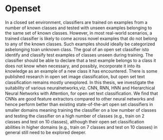 # Openset
In a closed set environment, classiﬁers are trained on examples from a number of known classes and tested with unseen examples belonging to the same set of known classes. However, in most real-world scenarios, a trained classiﬁer is likely to come across novel examples that do not belong to any of the known classes. Such examples should ideally be categorized asbelonging toan unknown class. The goal of an open set classiﬁer isto identify and classify test examples of classes unseen during training. The classiﬁer should be able to declare that a test example belongs to a class it does not know when necessary, and possibly, incorporate it into its knowledge as an example of a new class it has encountered. There is some published research in open set image classiﬁcation, but open set text classiﬁcation remains mostly unexplored. In this thesis, we investigate the suitability of various neuralnetworks,viz. CNN, RNN, HNN and Hierarchical Neural Networks with Attention, for open set text classiﬁcation. We ﬁnd that CNNs are good feature extractors compared to other neural networks and hence perform better than existing state-of-the-art open set classiﬁers in smaller domains meaning training the classiﬁer on a low number of classes and testing the classiﬁer on a high number of classes (e.g., train on 2 classes and test on 10 classes), although their open set classiﬁcation abilities in higher domains (e.g., train on 7 classes and test on 10 classes) in general still need to be explored deeper.
